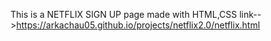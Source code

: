 This is a NETFLIX SIGN UP page made with HTML,CSS
link-->https://arkachau05.github.io/projects/netflix2.0/netflix.html
